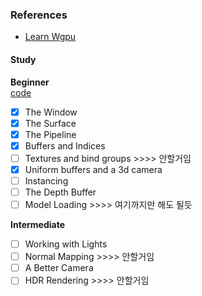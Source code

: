 ### References
- [Learn Wgpu](https://sotrh.github.io/learn-wgpu/)

#### Study
**Beginner**  
[code](https://github.com/sotrh/learn-wgpu/tree/master/code/beginner)
- [x] The Window
- [x] The Surface
- [x] The Pipeline
- [x] Buffers and Indices
- [ ] Textures and bind groups      >>>> 안할거임
- [x] Uniform buffers and a 3d camera
- [ ] Instancing
- [ ] The Depth Buffer
- [ ] Model Loading                 >>>> 여기까지만 해도 될듯

**Intermediate**
- [ ] Working with Lights
- [ ] Normal Mapping                >>>> 안할거임
- [ ] A Better Camera
- [ ] HDR Rendering                 >>>> 안할거임